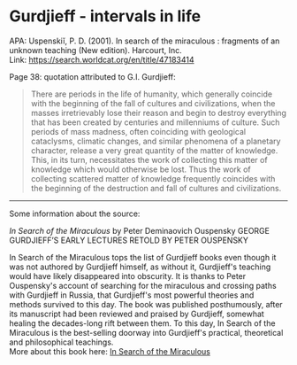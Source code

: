 # Gurdjieff - intervals in life

APA: Uspenskiĭ, P. D. (2001). In search of the miraculous : fragments of an unknown teaching (New edition). Harcourt, Inc.  
Link: https://search.worldcat.org/en/title/47183414

Page 38:  quotation attributed to G.I. Gurdjieff:  

> There are periods in the life of humanity, which generally coincide with the beginning of the fall of cultures and civilizations, when the masses irretrievably lose their reason and begin to destroy everything that has been created by centuries and millenniums of culture. Such periods of mass madness, often coinciding with geological cataclysms, climatic changes, and similar phenomena of a planetary character, release a very great quantity of the matter of knowledge. This, in its turn, necessitates the work of collecting this matter of knowledge which would otherwise be lost. Thus the work of collecting scattered matter of knowledge frequently coincides with the beginning of the destruction and fall of cultures and civilizations. 

-----
Some information about the source:  

_In Search of the Miraculous_ by Peter Deminaovich Ouspensky
GEORGE GURDJIEFF’S EARLY LECTURES RETOLD BY PETER OUSPENSKY

In Search of the Miraculous tops the list of Gurdjieff books even though it was not authored by Gurdjieff himself, as without it, Gurdjieff's teaching would have likely disappeared into obscurity. It is thanks to Peter Ouspensky's account of searching for the miraculous and crossing paths with Gurdjieff in Russia, that Gurdjieff's most powerful theories and methods survived to this day. The book was published posthumously, after its manuscript had been reviewed and praised by Gurdjieff, somewhat healing the decades-long rift between them. To this day, In Search of the Miraculous is the best-selling doorway into Gurdjieff's practical, theoretical and philosophical teachings.  
More about this book here: [In Search of the Miraculous](https://ggurdjieff.com/ouspensky/in-search-of-the-miraculous/)

